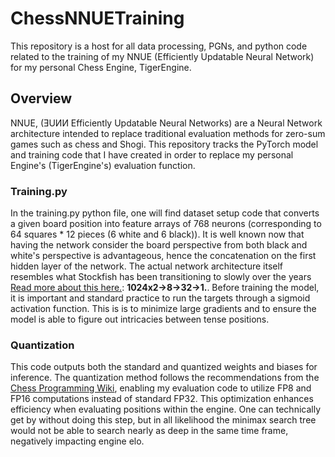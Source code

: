 # ChessNNUETraining
This repository is a host for all data processing, PGNs, and python code related to the training of my NNUE (Efficiently Updatable Neural Network) for my personal Chess Engine, TigerEngine.

## Overview
NNUE, (ƎUИИ Efficiently Updatable Neural Networks) are a Neural Network architecture intended to replace traditional evaluation methods for zero-sum games such as chess and Shogi. This repository tracks the PyTorch model and training code that I have created in order to replace my personal Engine's (TigerEngine's) evaluation function.

### Training.py
In the training.py python file, one will find dataset setup code that converts a given board position into feature arrays of 768 neurons (corresponding to 64 squares * 12 pieces (6 white and 6 black)). It is well known now that
having the network consider the board perspective from both black and white's perspective is advantageous, hence the concatenation on the first hidden layer of the network. The actual network architecture itself resembles what Stockfish has been transitioning to slowly over the years [Read more about this here.](https://github.com/official-stockfish/nnue-pytorch/blob/master/docs/nnue.md#consideration-of-networks-size-and-cost): **1024x2->8->32->1.**. Before training the model, it is important and standard practice to run the targets through a sigmoid activation function. This is is to minimize large gradients and to ensure the model is able to figure out intricacies between tense positions.

### Quantization
This code outputs both the standard and quantized weights and biases for inference. The quantization method follows the recommendations from the [Chess Programming Wiki](https://www.chessprogramming.org/NNUE#Quantization), enabling my evaluation code to utilize FP8 and FP16 computations instead of standard FP32. This optimization enhances efficiency when evaluating positions within the engine. One can technically get by without doing this step, but in all likelihood the minimax search tree would not be able to search nearly as deep in the same time frame, negatively impacting engine elo.